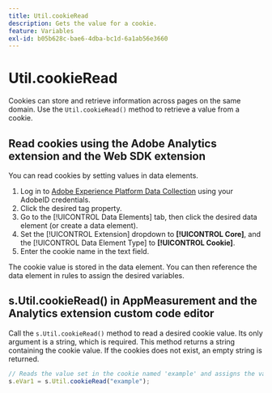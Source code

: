 ```yaml
---
title: Util.cookieRead
description: Gets the value for a cookie.
feature: Variables
exl-id: b05b628c-bae6-4dba-bc1d-6a1ab56e3660
---
```

# Util.cookieRead

Cookies can store and retrieve information across pages on the same domain. Use the `Util.cookieRead()` method to retrieve a value from a cookie.

## Read cookies using the Adobe Analytics extension and the Web SDK extension

You can read cookies by setting values in data elements.

1. Log in to [Adobe Experience Platform Data Collection](https://experience.adobe.com/data-collection) using your AdobeID credentials.
2. Click the desired tag property.
3. Go to the [!UICONTROL Data Elements] tab, then click the desired data element (or create a data element).
4. Set the [!UICONTROL Extension] dropdown to **[!UICONTROL Core]**, and the [!UICONTROL Data Element Type] to **[!UICONTROL Cookie]**.
5. Enter the cookie name in the text field.

The cookie value is stored in the data element. You can then reference the data element in rules to assign the desired variables.

## s.Util.cookieRead() in AppMeasurement and the Analytics extension custom code editor

Call the `s.Util.cookieRead()` method to read a desired cookie value. Its only argument is a string, which is required. This method returns a string containing the cookie value. If the cookies does not exist, an empty string is returned.

```js
// Reads the value set in the cookie named 'example' and assigns the value to eVar1
s.eVar1 = s.Util.cookieRead("example");
```
